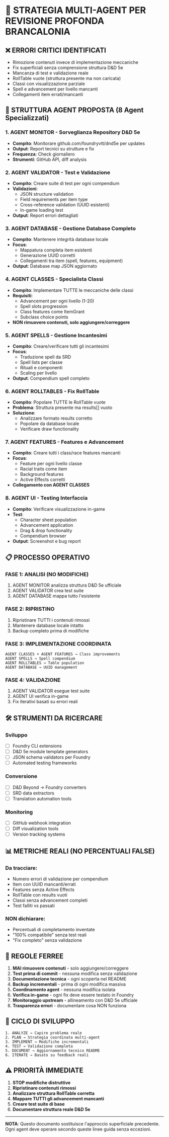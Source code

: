 # 🎯 STRATEGIA MULTI-AGENT PER REVISIONE PROFONDA BRANCALONIA

## ❌ ERRORI CRITICI IDENTIFICATI
- Rimozione contenuti invece di implementazione meccaniche
- Fix superficiali senza comprensione struttura D&D 5e
- Mancanza di test e validazione reale
- RollTable vuote (struttura presente ma non caricata)
- Classi con visualizzazione parziale
- Spell e advancement per livello mancanti
- Collegamenti item errati/mancanti

## 🤖 STRUTTURA AGENT PROPOSTA (8 Agent Specializzati)

### 1. **AGENT MONITOR** - Sorveglianza Repository D&D 5e
- **Compito**: Monitorare github.com/foundryvtt/dnd5e per updates
- **Output**: Report tecnici su strutture e fix
- **Frequenza**: Check giornaliero
- **Strumenti**: GitHub API, diff analysis

### 2. **AGENT VALIDATOR** - Test e Validazione
- **Compito**: Creare suite di test per ogni compendium
- **Validazioni**:
  - JSON structure validation
  - Field requirements per item type
  - Cross-reference validation (UUID esistenti)
  - In-game loading test
- **Output**: Report errori dettagliati

### 3. **AGENT DATABASE** - Gestione Database Completo
- **Compito**: Mantenere integrità database locale
- **Focus**:
  - Mappatura completa item esistenti
  - Generazione UUID corretti
  - Collegamenti tra item (spell, features, equipment)
- **Output**: Database map JSON aggiornato

### 4. **AGENT CLASSES** - Specialista Classi
- **Compito**: Implementare TUTTE le meccaniche delle classi
- **Requisiti**:
  - Advancement per ogni livello (1-20)
  - Spell slots progression
  - Class features come ItemGrant
  - Subclass choice points
- **NON rimuovere contenuti, solo aggiungere/correggere**

### 5. **AGENT SPELLS** - Gestione Incantesimi
- **Compito**: Creare/verificare tutti gli incantesimi
- **Focus**:
  - Traduzione spell da SRD
  - Spell lists per classe
  - Rituali e componenti
  - Scaling per livello
- **Output**: Compendium spell completo

### 6. **AGENT ROLLTABLES** - Fix RollTable
- **Compito**: Popolare TUTTE le RollTable vuote
- **Problema**: Struttura presente ma results[] vuoto
- **Soluzione**:
  - Analizzare formato results corretto
  - Popolare da database locale
  - Verificare draw functionality

### 7. **AGENT FEATURES** - Features e Advancement
- **Compito**: Creare tutti i class/race features mancanti
- **Focus**:
  - Feature per ogni livello classe
  - Racial traits come item
  - Background features
  - Active Effects corretti
- **Collegamento con AGENT CLASSES**

### 8. **AGENT UI** - Testing Interfaccia
- **Compito**: Verificare visualizzazione in-game
- **Test**:
  - Character sheet population
  - Advancement application
  - Drag & drop functionality
  - Compendium browser
- **Output**: Screenshot e bug report

## 📋 PROCESSO OPERATIVO

### FASE 1: ANALISI (NO MODIFICHE)
1. AGENT MONITOR analizza struttura D&D 5e ufficiale
2. AGENT VALIDATOR crea test suite
3. AGENT DATABASE mappa tutto l'esistente

### FASE 2: RIPRISTINO
1. Ripristinare TUTTI i contenuti rimossi
2. Mantenere database locale intatto
3. Backup completo prima di modifiche

### FASE 3: IMPLEMENTAZIONE COORDINATA
```
AGENT CLASSES + AGENT FEATURES → Class improvements
AGENT SPELLS → Spell compendium
AGENT ROLLTABLES → Table population
AGENT DATABASE → UUID management
```

### FASE 4: VALIDAZIONE
1. AGENT VALIDATOR esegue test suite
2. AGENT UI verifica in-game
3. Fix iterativi basati su errori reali

## 🛠 STRUMENTI DA RICERCARE

### Sviluppo
- [ ] Foundry CLI extensions
- [ ] D&D 5e module template generators
- [ ] JSON schema validators per Foundry
- [ ] Automated testing frameworks

### Conversione
- [ ] D&D Beyond → Foundry converters
- [ ] SRD data extractors
- [ ] Translation automation tools

### Monitoring
- [ ] GitHub webhook integration
- [ ] Diff visualization tools
- [ ] Version tracking systems

## 📊 METRICHE REALI (NO PERCENTUALI FALSE)

### Da tracciare:
- Numero errori di validazione per compendium
- Item con UUID mancanti/errati
- Features senza Active Effects
- RollTable con results vuoti
- Classi senza advancement completi
- Test falliti vs passati

### NON dichiarare:
- Percentuali di completamento inventate
- "100% compatibile" senza test reali
- "Fix completo" senza validazione

## 🚫 REGOLE FERREE

1. **MAI rimuovere contenuti** - solo aggiungere/correggere
2. **Test prima di commit** - nessuna modifica senza validazione
3. **Documentazione tecnica** - ogni scoperta nel README
4. **Backup incrementali** - prima di ogni modifica massiva
5. **Coordinamento agent** - nessuna modifica isolata
6. **Verifica in-game** - ogni fix deve essere testato in Foundry
7. **Monitoraggio upstream** - allineamento con D&D 5e ufficiale
8. **Trasparenza errori** - documentare cosa NON funziona

## 🔄 CICLO DI SVILUPPO

```
1. ANALYZE → Capire problema reale
2. PLAN → Strategia coordinata multi-agent
3. IMPLEMENT → Modifiche incrementali
4. TEST → Validazione completa
5. DOCUMENT → Aggiornamento tecnico README
6. ITERATE → Basato su feedback reali
```

## ⚠️ PRIORITÀ IMMEDIATE

1. **STOP modifiche distruttive**
2. **Ripristinare contenuti rimossi**
3. **Analizzare struttura RollTable corretta**
4. **Mappare TUTTI gli advancement mancanti**
5. **Creare test suite di base**
6. **Documentare struttura reale D&D 5e**

---

**NOTA**: Questo documento sostituisce l'approccio superficiale precedente. Ogni agent deve operare secondo queste linee guida senza eccezioni.